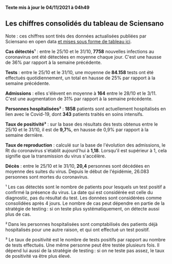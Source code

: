 <strong>Texte mis à jour le 04/11/2021 à 04h49</strong><h2>Les chiffres consolidés du tableau de Sciensano</h2><p>Note : ces chiffres sont tirés des données actualisées publiées par Sciensano en open data <a href='https://datastudio.google.com/embed/u/0/reporting/c14a5cfc-cab7-4812-848c-0369173148ab/page/ZwmOB_blank'>et mises sous forme de tableau ici</a>.<p><strong>Cas détectés¹</strong> : entre le 25/10 et le 31/10,<strong> 7758</strong> nouvelles infections au coronavirus ont été détectées en moyenne chaque jour. C'est une hausse de 36% par rapport à la semaine précédente.<p><strong>Tests</strong> : entre le 25/10 et le 31/10, une moyenne de<strong> 84.158</strong> tests ont été effectués quotidiennement, un total en hausse de 25% par rapport à la semaine précédente.<p><strong>Admissions</strong> : elles s'élèvent en moyenne à <strong> 164</strong> entre le 28/10 et le 3/11. C'est une augmentation de 31% par rapport à la semaine précédente.<p><strong>Personnes hospitalisées²</strong> : <strong>1858</strong> patients sont actuellement hospitalisés en lien avec le Covid-19, dont <strong>343</strong> patients traités en soins intensifs.<p><strong>Taux de positivité³</strong> : sur la base des résultats des tests obtenus entre le 25/10 et le 31/10, il est de <strong>9,7%</strong>, en hausse de 0,9% par rapport à la semaine dernière.<p><strong>Taux de reproduction</strong> : calculé sur la base de l'évolution des admissions, le Rt du coronavirus s'établit aujourd'hui à <strong>1,18</strong>. Lorsqu'il est supérieur à 1, cela signifie que la transmission du virus s'accélère.<p><strong>Décès</strong> : entre le 25/10 et le 31/10,<strong> 20,4</strong> personnes sont décédées en moyenne des suites du virus. Depuis le début de l'épidémie, 26.083 personnes sont mortes du coronavirus.<p>¹ Les cas détectés sont le nombre de patients pour lesquels un test positif a confirmé la présence du virus. La date qui est considérée est celle du diagnostic, pas du résultat du test. Les données sont considérées comme consolidées après 4 jours. Le nombre de cas peut dépendre en partie de la stratégie de testing : si on teste plus systématiquement, on détecte aussi plus de cas.<p>² Dans les personnes hospitalisées sont comptabilisés des patients déjà hospitalisés pour une autre raison, et qui ont effectué un test positif.<p>³ Le taux de positivité est le nombre de tests positifs par rapport au nombre de tests effectués. Une même personne peut être testée plusieurs fois. Il dépend lui aussi de la stratégie de testing : si on ne teste pas assez, le taux de positivité va être plus élevé.